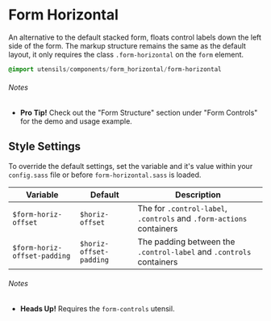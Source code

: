 
# Form Horizontal
An alternative to the default stacked form, floats control labels down
the left side of the form. The markup structure remains the same as the
default layout, it only requires the class `.form-horizontal` on the
`form` element.

```sass
@import utensils/components/form_horizontal/form-horizontal
```

###### Notes
- **Pro Tip!** Check out the "Form Structure" section under "Form
  Controls" for the demo and usage example.

## Style Settings
To override the default settings, set the variable and it's value
within your `config.sass` file or before `form-horizontal.sass` is loaded.

Variable                     | Default                  | Description
---------------------------- | ------------------------ | -------------------------------------------
`$form-horiz-offset`         | `$horiz-offset`          | The for `.control-label`, `.controls` and `.form-actions` containers
`$form-horiz-offset-padding` | `$horiz-offset-padding`  | The padding between the `.control-label` and `.controls` containers

###### Notes
- **Heads Up!** Requires the `form-controls` utensil.

